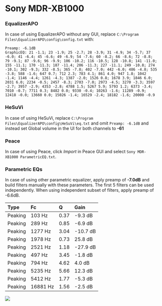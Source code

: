 # Sony MDR-XB1000

### EqualizerAPO
In case of using EqualizerAPO without any GUI, replace `C:\Program Files\EqualizerAPO\config\config.txt`
with:
```
Preamp: -6.1dB
GraphicEQ: 21 -1.1; 23 -1.9; 25 -2.7; 28 -3.9; 31 -4.9; 34 -5.7; 37 -6.0; 41 -6.4; 45 -6.6; 49 -6.9; 54 -7.6; 60 -8.2; 66 -8.6; 72 -8.8; 79 -9.1; 87 -9.6; 96 -9.9; 106 -10.2; 116 -10.5; 128 -10.8; 141 -11.0; 155 -11.1; 170 -11.3; 187 -11.4; 206 -11.3; 227 -11.1; 249 -10.8; 274 -10.1; 302 -9.3; 332 -8.5; 365 -7.8; 402 -7.0; 442 -6.0; 486 -4.8; 535 -3.8; 588 -1.6; 647 0.7; 712 2.3; 783 4.1; 861 4.0; 947 1.8; 1042 -1.4; 1146 -4.4; 1261 -4.3; 1387 -2.0; 1526 0.8; 1678 3.9; 1846 6.0; 2031 6.0; 2234 -0.5; 2457 -8.3; 2703 -7.0; 2973 -4.5; 3270 -3.3; 3597 -2.7; 3957 -2.9; 4353 -2.8; 4788 1.5; 5267 5.9; 5793 1.2; 6373 -3.4; 7010 -0.7; 7711 0.3; 8482 0.0; 9330 -0.4; 10263 -1.6; 11289 -0.9; 12418 -0.0; 13660 0.0; 15026 -1.4; 16529 -2.4; 18182 -1.6; 20000 -0.9
```

### HeSuVi
In case of using HeSuVi, replace `C:\Program Files\EqualizerAPO\config\HeSuVi\eq.txt` and omit `Preamp:
-6.1dB` and instead set Global volume in the UI for both channels to **-61**

### Peace
In case of using Peace, click *Import* in Peace GUI and select `Sony MDR-XB1000 ParametricEQ.txt`.

### Parametric EQs
In case of using other parametric equalizer, apply preamp of **-7.0dB** and build filters manually
with these parameters. The first 5 filters can be used independently.
When using independent subset of filters, apply preamp of -6.6dB.

| Type    | Fc       |    Q | Gain     |
|:--------|:---------|:-----|:---------|
| Peaking | 103 Hz   | 0.37 | -9.3 dB  |
| Peaking | 289 Hz   | 0.85 | -6.9 dB  |
| Peaking | 1277 Hz  | 3.04 | -10.7 dB |
| Peaking | 1978 Hz  | 0.73 | 25.8 dB  |
| Peaking | 2521 Hz  | 1.18 | -27.9 dB |
| Peaking | 497 Hz   | 3.45 | -1.8 dB  |
| Peaking | 794 Hz   | 4.62 | 4.0 dB   |
| Peaking | 5235 Hz  | 5.66 | 12.3 dB  |
| Peaking | 5412 Hz  | 1.77 | -5.3 dB  |
| Peaking | 16881 Hz | 1.56 | -2.5 dB  |

![](https://raw.githubusercontent.com/jaakkopasanen/AutoEq/master/results/innerfidelity/sbaf-serious/Sony%20MDR-XB1000/Sony%20MDR-XB1000.png)